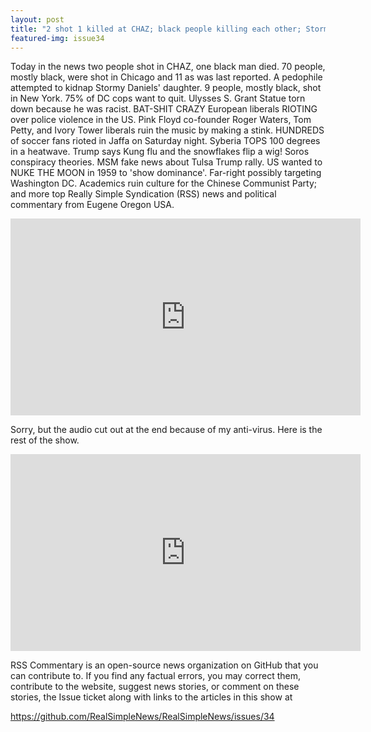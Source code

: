 ```yaml
---
layout: post
title: "2 shot 1 killed at CHAZ; black people killing each other; Stormy Daniels' daughter almost kidnapped"
featured-img: issue34
---
```


Today in the news two people shot in CHAZ, one black man died. 70 people, mostly black, were shot in Chicago and 11 as was last reported. A pedophile attempted to kidnap Stormy Daniels' daughter. 9 people, mostly black, shot in New York. 75% of DC cops want to quit. Ulysses S. Grant Statue torn down because he was racist. BAT-SHIT CRAZY European liberals RIOTING over police violence in the US. Pink Floyd co-founder Roger Waters, Tom Petty, and Ivory Tower liberals ruin the music by making a stink. HUNDREDS of soccer fans rioted in Jaffa on Saturday night. Syberia TOPS 100 degrees in a heatwave. Trump says Kung flu and the snowflakes flip a wig! Soros conspiracy theories. MSM fake news about Tulsa Trump rally. US wanted to NUKE THE MOON in 1959 to 'show dominance'. Far-right possibly targeting Washington DC. Academics ruin culture for the Chinese Communist Party; and more top Really Simple Syndication (RSS) news and political commentary from Eugene Oregon USA.

<iframe width="560" height="315" src="https://www.youtube.com/embed/khJi3zDOC5o" frameborder="0" allow="accelerometer; autoplay; encrypted-media; gyroscope; picture-in-picture" allowfullscreen></iframe>

Sorry, but the audio cut out at the end because of my anti-virus. Here is the rest of the show.

<iframe width="560" height="315" src="https://www.youtube.com/embed/9157IagvupE" frameborder="0" allow="accelerometer; autoplay; encrypted-media; gyroscope; picture-in-picture" allowfullscreen></iframe>

RSS Commentary is an open-source news organization on GitHub that you can contribute to. If you find any factual errors, you may correct them, contribute to the website, suggest news stories, or comment on these stories, the Issue ticket along with links to the articles in this show at 

<https://github.com/RealSimpleNews/RealSimpleNews/issues/34>
